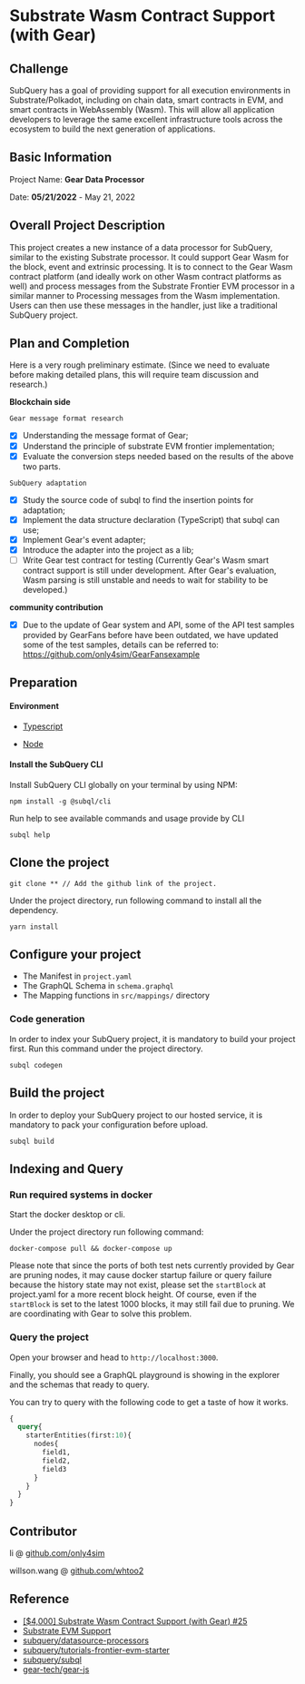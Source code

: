 # Substrate Wasm Contract Support (with Gear)

## Challenge

SubQuery has a goal of providing support for all execution environments in Substrate/Polkadot, including on chain data, smart contracts in EVM, and smart contracts in WebAssembly (Wasm). This will allow all application developers to leverage the same excellent infrastructure tools across the ecosystem to build the next generation of applications.

## Basic Information
Project Name: **Gear Data Processor**

Date:
__05/21/2022__ - May 21, 2022

## Overall Project Description

This project creates a new instance of a data processor for SubQuery, similar to the existing Substrate processor. It could support Gear Wasm for the block, event and extrinsic processing. It is to connect to the Gear Wasm contract platform (and ideally work on other Wasm contract platforms as well) and process messages from the Substrate Frontier EVM processor in a similar manner to Processing messages from the Wasm implementation. Users can then use these messages in the handler, just like a traditional SubQuery project.

## Plan and Completion


Here is a very rough preliminary estimate. (Since we need to evaluate before making detailed plans, this will require team discussion and research.)

**Blockchain side**

`Gear message format research`
- [x] Understanding the message format of Gear;
- [x] Understand the principle of substrate EVM frontier implementation;
- [x] Evaluate the conversion steps needed based on the results of the above two parts.

`SubQuery adaptation`
- [x] Study the source code of subql to find the insertion points for adaptation;
- [x] Implement the data structure declaration (TypeScript) that subql can use;
- [x] Implement Gear's event adapter;
- [x] Introduce the adapter into the project as a lib;
- [ ] Write Gear test contract for testing (Currently Gear's Wasm smart contract support is still under development. After Gear's evaluation, Wasm parsing is still unstable and needs to wait for stability to be developed.)

**community contribution**
- [x] Due to the update of Gear system and API, some of the API test samples provided by GearFans before have been outdated, we have updated some of the test samples, details can be referred to: https://github.com/only4sim/GearFansexample


## Preparation

#### Environment

- [Typescript](https://www.typescriptlang.org/)

- [Node](https://nodejs.org/en/)
     

#### Install the SubQuery CLI

Install SubQuery CLI globally on your terminal by using NPM:

```
npm install -g @subql/cli
```

Run help to see available commands and usage provide by CLI
```
subql help
```

## Clone the project

```
git clone ** // Add the github link of the project.
```

Under the project directory, run following command to install all the dependency.
```
yarn install
```


## Configure your project

- The Manifest in `project.yaml`
- The GraphQL Schema in `schema.graphql`
- The Mapping functions in `src/mappings/` directory


### Code generation

In order to index your SubQuery project, it is mandatory to build your project first.
Run this command under the project directory.

````
subql codegen
````

## Build the project

In order to deploy your SubQuery project to our hosted service, it is mandatory to pack your configuration before upload.

```
subql build
```

## Indexing and Query

### Run required systems in docker

Start the docker desktop or cli.

Under the project directory run following command:

```
docker-compose pull && docker-compose up
```
Please note that since the ports of both test nets currently provided by Gear are pruning nodes, it may cause docker startup failure or query failure because the history state may not exist, please set the ```startBlock``` at project.yaml for a more recent block height. Of course, even if the ```startBlock``` is set to the latest 1000 blocks, it may still fail due to pruning. We are coordinating with Gear to solve this problem.

### Query the project

Open your browser and head to `http://localhost:3000`.

Finally, you should see a GraphQL playground is showing in the explorer and the schemas that ready to query.

You can try to query with the following code to get a taste of how it works.


````graphql
{
  query{
    starterEntities(first:10){
      nodes{
        field1,
        field2,
        field3
      }
    }
  }
}
````

## Contributor
li @ [github.com/only4sim](https://github.com/only4sim)

willson.wang @ [github.com/whtoo2](https://github.com/whtoo2)

## Reference
* [[$4,000] Substrate Wasm Contract Support (with Gear) #25](https://github.com/subquery/grants/issues/25)
* [Substrate EVM Support](https://university.subquery.network/build/substrate-evm.html#)
* [subquery/datasource-processors](https://github.com/subquery/datasource-processors)
* [subquery/tutorials-frontier-evm-starter](https://github.com/subquery/tutorials-frontier-evm-starter)
* [subquery/subql](https://github.com/subquery/subql/tree/main/packages/common-substrate/src/project)
* [gear-tech/gear-js](https://github.com/gear-tech/gear-js/blob/master/api/src/GearApi.ts)